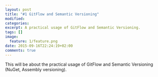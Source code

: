 ```yaml
---
layout: post
title: "#1 GitFlow and Semantic Versioning"
modified:
categories: 
excerpt: A practical usage of GitFlow and Semantic Versioning.
tags: []
image:
  feature: 1/feature.png
date: 2015-09-16T22:24:19+02:00
comments: true
---
```


This will be about the practical usage of GitFlow and Semantic Versioning (NuGet, Assembly versioning).	